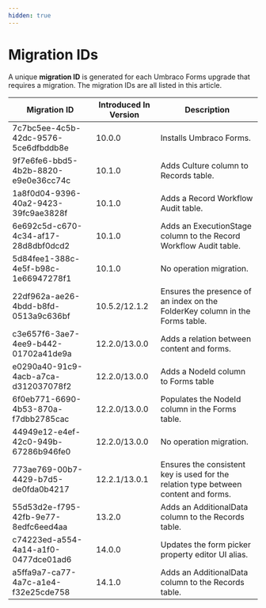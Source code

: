 ```yaml
---
hidden: true
---
```


# Migration IDs

A unique **migration ID** is generated for each Umbraco Forms upgrade that requires a migration. The migration IDs are all listed in this article.

| Migration ID                         | Introduced In Version | Description                                                                        |
|--------------------------------------|-----------------------|------------------------------------------------------------------------------------|
| 7c7bc5ee-4c5b-42dc-9576-5ce6dfbddb8e | 10.0.0                | Installs Umbraco Forms.                                                            |
| 9f7e6fe6-bbd5-4b2b-8820-e9e0e36cc74c | 10.1.0                | Adds Culture column to Records table.                                              |
| 1a8f0d04-9396-40a2-9423-39fc9ae3828f | 10.1.0                | Adds a Record Workflow Audit table.                                                |
| 6e692c5d-c670-4c34-af17-28d8dbf0dcd2 | 10.1.0                | Adds an ExecutionStage column to the Record Workflow Audit table.                  |
| 5d84fee1-388c-4e5f-b98c-1e66947278f1 | 10.1.0                | No operation migration.                                                            |
| 22df962a-ae26-4bdd-b8fd-0513a9c636bf | 10.5.2/12.1.2         | Ensures the presence of an index on the FolderKey column in the Forms table.       |
| c3e657f6-3ae7-4ee9-b442-01702a41de9a | 12.2.0/13.0.0         | Adds a relation between content and forms.                                         |
| e0290a40-91c9-4acb-a7ca-d312037078f2 | 12.2.0/13.0.0         | Adds a NodeId column to Forms table                                                |
| 6f0eb771-6690-4b53-870a-f7dbb2785cac | 12.2.0/13.0.0         | Populates the NodeId column in the Forms table.                                    |
| 44949e12-e4ef-42c0-949b-67286b946fe0 | 12.2.0/13.0.0         | No operation migration.                                                            |
| 773ae769-00b7-4429-b7d5-de0fda0b4217 | 12.2.1/13.0.1         | Ensures the consistent key is used for the relation type between content and forms.|
| 55d53d2e-f795-42fb-9e77-8edfc6eed4aa | 13.2.0                | Adds an AdditionalData column to the Records table.                                |
| c74223ed-a554-4a14-a1f0-0477dce01ad6 | 14.0.0                | Updates the form picker property editor UI alias.                                  |
| a5ffa9a7-ca77-4a7c-a1e4-f32e25cde758 | 14.1.0                | Adds an AdditionalData column to the Records table.                                |
